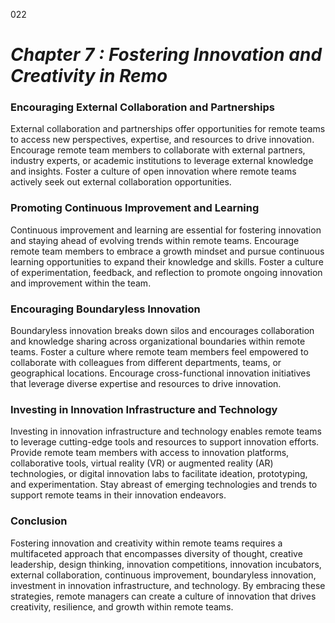 022


# ***Chapter 7 : Fostering Innovation and Creativity in Remo***


### **Encouraging External Collaboration and Partnerships**

External collaboration and partnerships offer opportunities for remote teams to access new perspectives, expertise, and resources to drive innovation. Encourage remote team members to collaborate with external partners, industry experts, or academic institutions to leverage external knowledge and insights. Foster a culture of open innovation where remote teams actively seek out external collaboration opportunities.

### **Promoting Continuous Improvement and Learning**

Continuous improvement and learning are essential for fostering innovation and staying ahead of evolving trends within remote teams. Encourage remote team members to embrace a growth mindset and pursue continuous learning opportunities to expand their knowledge and skills. Foster a culture of experimentation, feedback, and reflection to promote ongoing innovation and improvement within the team.

### **Encouraging Boundaryless Innovation**

Boundaryless innovation breaks down silos and encourages collaboration and knowledge sharing across organizational boundaries within remote teams. Foster a culture where remote team members feel empowered to collaborate with colleagues from different departments, teams, or geographical locations. Encourage cross-functional innovation initiatives that leverage diverse expertise and resources to drive innovation.

### **Investing in Innovation Infrastructure and Technology**

Investing in innovation infrastructure and technology enables remote teams to leverage cutting-edge tools and resources to support innovation efforts. Provide remote team members with access to innovation platforms, collaborative tools, virtual reality (VR) or augmented reality (AR) technologies, or digital innovation labs to facilitate ideation, prototyping, and experimentation. Stay abreast of emerging technologies and trends to support remote teams in their innovation endeavors.

### **Conclusion**

Fostering innovation and creativity within remote teams requires a multifaceted approach that encompasses diversity of thought, creative leadership, design thinking, innovation competitions, innovation incubators, external collaboration, continuous improvement, boundaryless innovation, investment in innovation infrastructure, and technology. By embracing these strategies, remote managers can create a culture of innovation that drives creativity, resilience, and growth within remote teams.

